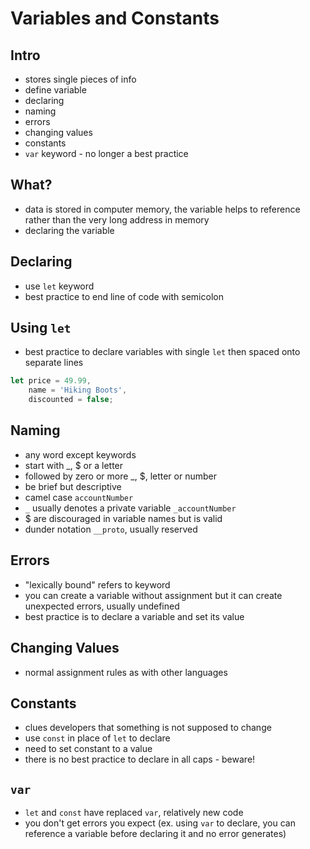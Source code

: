 # Variables and Constants

## Intro
- stores single pieces of info
- define variable
- declaring
- naming
- errors
- changing values
- constants
- ```var``` keyword - no longer a best practice

## What?
- data is stored in computer memory, the variable helps to reference rather than the very long address in memory
- declaring the variable

## Declaring
- use ```let``` keyword
- best practice to end line of code with semicolon

## Using ```let```
- best practice to declare variables with single ```let``` then spaced onto separate lines
```Javascript
let price = 49.99,
    name = 'Hiking Boots',
    discounted = false;
```

## Naming
- any word except keywords
- start with _, $ or a letter
- followed by zero or more _, $, letter or number
- be brief but descriptive
- camel case ```accountNumber```
- ```_``` usually denotes a private variable ```_accountNumber```
- $ are discouraged in variable names but is valid
- dunder notation ```__proto```, usually reserved

## Errors
- "lexically bound" refers to keyword
- you can create a variable without assignment but it can create unexpected errors, usually undefined
- best practice is to declare a variable and set its value

## Changing Values
- normal assignment rules as with other languages

## Constants
- clues developers that something is not supposed to change
- use ```const``` in place of ```let``` to declare
- need to set constant to a value
- there is no best practice to declare in all caps - beware!

## ```var```
- ```let``` and ```const``` have replaced ```var```, relatively new code
- you don't get errors you expect (ex. using ```var``` to declare, you can reference a variable before declaring it and no error generates)
